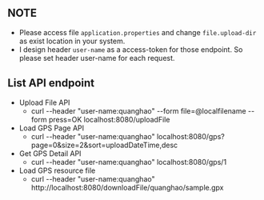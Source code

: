 ## NOTE
- Please access file `application.properties` and change `file.upload-dir` as exist location in your system.
- I design header `user-name` as a access-token for those endpoint. So please set header user-name for each request.

## List API endpoint
- Upload File API
    + curl --header "user-name:quanghao" --form file=@localfilename --form press=OK localhost:8080/uploadFile
- Load GPS Page API
    + curl --header "user-name:quanghao" localhost:8080/gps?page=0&size=2&sort=uploadDateTime,desc
- Get GPS Detail API
    + curl --header "user-name:quanghao" localhost:8080/gps/1
- Load GPS resource file
    + curl --header "user-name:quanghao" http://localhost:8080/downloadFile/quanghao/sample.gpx
